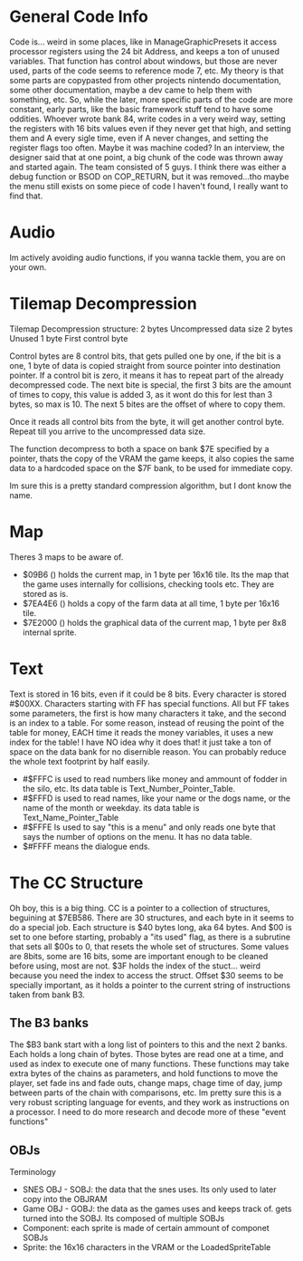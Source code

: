 # General Code Info

Code is... weird in some places, like in ManageGraphicPresets it access processor registers using the 24 bit Address, and keeps a ton of unused variables. That function has control about windows, but those are never used, parts of the code seems to reference mode 7, etc. My theory is that some parts are copypasted from other projects nintendo documentation, some other documentation, maybe a dev came to help them with
something, etc. So, while the later, more specific parts of the code are more constant, early parts, like the basic framework stuff tend to have some oddities. Whoever wrote bank 84, write codes in a very weird way, setting the registers with 16 bits values even if they never get that high, and setting them and A every sigle time, even if A never changes, and setting the register flags too often. Maybe it was machine coded?
In an interview, the designer said that at one point, a big chunk of the code was thrown away and started again. The team consisted of 5 guys.
I think there was either a debug function or BSOD on COP_RETURN, but it was removed...tho maybe the menu still exists on some piece of code I haven't found, I really want to find that.

# Audio

Im actively avoiding audio functions, if you wanna tackle them, you are on your own.

# Tilemap Decompression

Tilemap Decompression structure:
2 bytes			Uncompressed data size
2 bytes			Unused
1 byte			First control byte

Control bytes are 8 control bits, that gets pulled one by one, if the bit is a one, 1 byte of data is copied straight from source pointer into destination pointer. If a control bit is zero, it means it has to repeat part of the already decompressed code. The next bite is special, the first 3 bits are the amount of times to copy, this value is added 3, as it wont do this for lest than 3 bytes, so max is 10.
The next 5 bites are the offset of where to copy them.

Once it reads all control bits from the byte, it will get another control byte. Repeat till you arrive to the uncompressed data size.

The function decompress to both a space on bank $7E specified by a pointer, thats the copy of the VRAM the game keeps, it also copies the same data to a hardcoded space on the $7F bank, to be used for immediate copy.

Im sure this is a pretty standard compression algorithm, but I dont know the name.

# Map

Theres 3 maps to be aware of.
* $09B6 () holds the current map, in 1 byte per 16x16 tile. Its the map that the game uses internally for collisions, checking tools etc. They are stored as is.
* $7EA4E6 () holds a copy of the farm data at all time, 1 byte per 16x16 tile.
* $7E2000 () holds the graphical data of the current map, 1 byte per 8x8 internal sprite.

# Text

Text is stored in 16 bits, even if it could be 8 bits. Every character is stored #$00XX. Characters starting with FF has special functions. All but FF takes some parameters, the first is how many characters it take, and the second is an index to a table. For some reason, instead of reusing the point of the table for money, EACH time it reads the money variables, it uses a new index for the table! I have NO idea why it does that! it just take a ton of space on the data bank for no disernible reason. You can probably reduce the whole text footprint by half easily.
* #$FFFC is used to read numbers like money and ammount of fodder in the silo, etc. Its data table is Text_Number_Pointer_Table.
* #$FFFD is used to read names, like your name or the dogs name, or the name of the month or weekday. its data table is Text_Name_Pointer_Table
* #$FFFE Is used to say "this is a menu" and only reads one byte that says the number of options on the menu. It has no data table.
* $#FFFF means the dialogue ends.

# The CC Structure
Oh boy, this is a big thing. CC is a pointer to a collection of structures, beguining at $7EB586. There are 30 structures, and each byte in it seems to do a special job. Each structure is $40 bytes long, aka 64 bytes. And  $00 is set to one before starting, probably a "its used" flag, as there is a subrutine that sets all $00s to 0, that resets the whole set of structures. Some values are 8bits, some are 16 bits, some are important enough to be cleaned before using, most are not. $3F holds the index of the stuct... weird because you need the index to access the struct. Offset $30 seems to be specially important, as it holds a pointer to the current string of instructions taken from bank B3.

## The B3 banks
The $B3 bank start with a long list of pointers to this and the next 2 banks. Each holds a long chain of bytes. Those bytes are read one at a time, and used as index to execute one of many functions. These functions may take extra bytes of the chains as parameters, and hold functions to move the player, set fade ins and fade outs, change maps, chage time of day, jump between parts of the chain with comparisons, etc.
Im pretty sure this is a very robust scripting language for events, and they work as instructions on a processor. I need to do more research and decode more of these "event functions"

## OBJs
Terminology
* SNES OBJ - SOBJ: the data that the snes uses. Its only used to later copy into the OBJRAM
* Game OBJ - GOBJ: the data as the games uses and keeps track of. gets turned into the SOBJ. Its composed of multiple SOBJs
* Component: each sprite is made of certain ammount of componet SOBJs
* Sprite: the 16x16 characters in the VRAM or the LoadedSpriteTable

